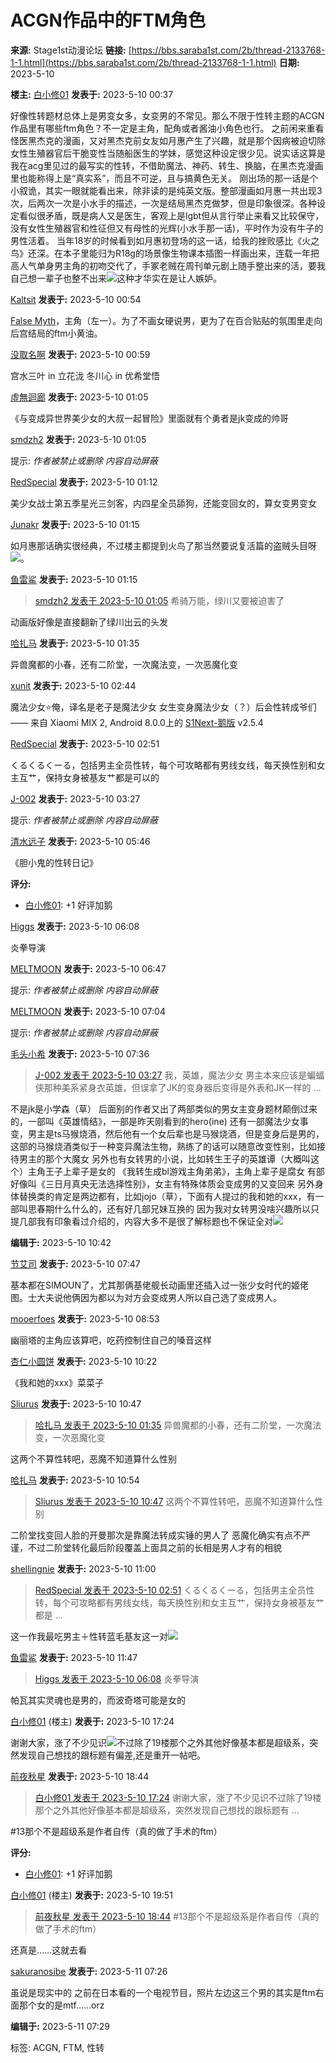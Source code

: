 # ACGN作品中的FTM角色

**来源:** Stage1st动漫论坛
**链接:** [https://bbs.saraba1st.com/2b/thread-2133768-1-1.html](https://bbs.saraba1st.com/2b/thread-2133768-1-1.html)
**日期:** 2023-5-10

**楼主:** [白小修01](https://space.saraba1st.com/uid/535882)
**发表于:** 2023-5-10 00:37

好像性转题材总体上是男变女多，女变男的不常见。那么不限于性转主题的ACGN作品里有哪些ftm角色？不一定是主角，配角或者酱油小角色也行。
之前闲来重看怪医黑杰克的漫画，又对黑杰克前女友如月惠产生了兴趣，就是那个因病被迫切除女性生殖器官后干脆变性当随船医生的学妹，感觉这种设定很少见。说实话这算是我在acg里见过的最写实的性转，不借助魔法、神药、转生、换脑，在黑杰克漫画里也能称得上是“真实系”，而且不可逆，且与搞黄色无关。
刚出场的那一话是个小叙诡，其实一眼就能看出来，除非读的是纯英文版。整部漫画如月惠一共出现3次，后两次一次是小水手的描述，一次是结局黑杰克做梦，但是印象很深。各种设定看似很矛盾，既是病人又是医生，客观上是lgbt但从言行举止来看又比较保守，没有女性生殖器官和性征但又有母性的光辉(小水手那一话)，平时作为没有牛子的男性活着。
当年18岁的时候看到如月惠初登场的这一话，给我的挫败感比《火之鸟》还深。在本子里能归为R18g的场景像生物课本插图一样画出来，连载一年把高人气单身男主角的初吻交代了，手冢老贼在周刊单元剧上随手整出来的活，要我自己想一辈子也整不出来![](https://static.saraba1st.com/image/smiley/face2017/067.png)这种才华实在是让人嫉妒。

[Kaltsit](https://space.saraba1st.com/uid/516467)
**发表于:** 2023-5-10 00:54

[False Myth](https://store.steampowered.com/app/1257200/False_Myth/)，主角（左一）。为了不画女硬说男，更为了在百合贴贴的氛围里走向后宫结局的ftm小黄油。

[没取名啊](https://space.saraba1st.com/uid/480911)
**发表于:** 2023-5-10 00:59

宫水三叶 in 立花泷
冬川心 in 优希堂悟

[虛無迴廊](https://space.saraba1st.com/uid/558482)
**发表于:** 2023-5-10 01:05

《与变成异世界美少女的大叔一起冒险》里面就有个勇者是jk变成的帅哥

[smdzh2](https://space.saraba1st.com/uid/473790)
**发表于:** 2023-5-10 01:05

提示: *作者被禁止或删除 内容自动屏蔽*

[RedSpecial](https://space.saraba1st.com/uid/388749)
**发表于:** 2023-5-10 01:12

美少女战士第五季星光三剑客，内四星全员舔狗，还能变回女的，算女变男变女

[Junakr](https://space.saraba1st.com/uid/465414)
**发表于:** 2023-5-10 01:15

如月惠那话确实很经典，不过楼主都提到火鸟了那当然要说复活篇的盗贼头目呀![](https://static.saraba1st.com/image/smiley/face2017/066.png)。

[鱼雷鲨](https://space.saraba1st.com/uid/383196)
**发表于:** 2023-5-10 01:15

> [smdzh2 发表于 2023-5-10 01:05](https://www.saraba1st.com/2b/forum.php?mod=redirect&goto=findpost&pid=60794605&ptid=2133768)
> 希骑万能，绿川又要被迫害了

动画版好像是直接翻新了绿川出云的头发

[哈扎马](https://space.saraba1st.com/uid/559048)
**发表于:** 2023-5-10 01:35

异兽魔都的小春，还有二阶堂，一次魔法变，一次恶魔化变

[xunit](https://space.saraba1st.com/uid/440607)
**发表于:** 2023-5-10 02:44

魔法少女⭐️俺，译名是老子是魔法少女
女生变身魔法少女（？）后会性转成爷们
—— 来自 Xiaomi MIX 2, Android 8.0.0上的 [S1Next-鹅版](https://github.com/ykrank/S1-Next/releases) v2.5.4

[RedSpecial](https://space.saraba1st.com/uid/388749)
**发表于:** 2023-5-10 02:51

くるくるくーる，包括男主全员性转，每个可攻略都有男线女线，每天换性别和女主互艹，保持女身被基友艹都是可以的

[J-002](https://space.saraba1st.com/uid/158222)
**发表于:** 2023-5-10 03:27

提示: *作者被禁止或删除 内容自动屏蔽*

[清水远子](https://space.saraba1st.com/uid/370873)
**发表于:** 2023-5-10 05:46

《胆小鬼的性转日记》

**评分:**
*   [白小修01](https://space.saraba1st.com/uid/535882): +1 好评加鹅

[Higgs](https://space.saraba1st.com/uid/531941)
**发表于:** 2023-5-10 06:08

炎拳导演

[MELTMOON](https://space.saraba1st.com/uid/553904)
**发表于:** 2023-5-10 06:47

提示: *作者被禁止或删除 内容自动屏蔽*

[MELTMOON](https://space.saraba1st.com/uid/553904)
**发表于:** 2023-5-10 07:04

提示: *作者被禁止或删除 内容自动屏蔽*

[毛头小希](https://space.saraba1st.com/uid/485103)
**发表于:** 2023-5-10 07:36

> [J-002 发表于 2023-5-10 03:27](https://www.saraba1st.com/2b/forum.php?mod=redirect&goto=findpost&pid=60795264&ptid=2133768)
> 我，英雄，魔法少女
> 男主本来应该是蝙蝠侠那种美系紧身衣英雄，但误拿了JK的变身器后变得是外表和JK一样的 ...

不是jk是小学森（草）
后面别的作者又出了两部类似的男女主变身题材颠倒过来的，一部叫《英雄情结》，一部是昨天刚看到的hero(ine)
还有一部魔法少女事变，男主是ts马猴烧酒，然后他有一个女后辈也是马猴烧酒，但是变身后是男的，这部的马猴烧酒类似于一种变异魔法生物，熟练了的话可以随意改变性别，比如接待男主的那个大魔女
另外也有女转男的小说，比如转生王子的英雄谭（大概叫这个）主角王子上辈子是女的
《我转生成bl游戏主角弟弟》，主角上辈子是腐女
有部好像叫《三日月真央无法选择性别》，女主有特殊体质会变成男的又变回来
另外身体替换类的肯定是两边都有，比如jojo（草），下面有人提过的我和她的xxx，有一部叫思春期什么什么的，还有好几部兄妹互换的
因为我对女转男没啥兴趣所以只提几部我有印象看过介绍的，内容大多不是很了解标题也不保证全对![](https://static.saraba1st.com/image/smiley/face2017/068.png)

**编辑于:** 2023-5-10 10:42

[节艾司](https://space.saraba1st.com/uid/531956)
**发表于:** 2023-5-10 07:47

基本都在SIMOUN了，尤其那俩基佬舰长动画里还插入过一张少女时代的姬佬图。士大夫说他俩因为都以为对方会变成男人所以自己选了变成男人。

[mooerfoes](https://space.saraba1st.com/uid/268100)
**发表于:** 2023-5-10 08:53

幽丽塔的主角应该算吧，吃药控制住自己的嗓音这样

[杏仁小圆饼](https://space.saraba1st.com/uid/469993)
**发表于:** 2023-5-10 10:22

《我和她的xxx》菜菜子

[Sliurus](https://space.saraba1st.com/uid/506769)
**发表于:** 2023-5-10 10:47

> [哈扎马 发表于 2023-5-10 01:35](https://www.saraba1st.com/2b/forum.php?mod=redirect&goto=findpost&pid=60794887&ptid=2133768)
> 异兽魔都的小春，还有二阶堂，一次魔法变，一次恶魔化变

这两个不算性转吧，恶魔不知道算什么性别

[哈扎马](https://space.saraba1st.com/uid/559048)
**发表于:** 2023-5-10 10:54

> [Sliurus 发表于 2023-5-10 10:47](https://www.saraba1st.com/2b/forum.php?mod=redirect&goto=findpost&pid=60797213&ptid=2133768)
> 这两个不算性转吧，恶魔不知道算什么性别

二阶堂找变回人脸的开曼那次是靠魔法转成实锤的男人了
恶魔化确实有点不严谨，不过二阶堂转化最后阶段覆盖上面具之前的长相是男人才有的相貌

[shellingnie](https://space.saraba1st.com/uid/372376)
**发表于:** 2023-5-10 11:00

> [RedSpecial 发表于 2023-5-10 02:51](https://www.saraba1st.com/2b/forum.php?mod=redirect&goto=findpost&pid=60795171&ptid=2133768)
> くるくるくーる，包括男主全员性转，每个可攻略都有男线女线，每天换性别和女主互艹，保持女身被基友艹都是 ...

这一作我最吃男主＋性转蓝毛基友这一对![](https://static.saraba1st.com/image/smiley/face2017/075.png)

[鱼雷鲨](https://space.saraba1st.com/uid/383196)
**发表于:** 2023-5-10 11:47

> [Higgs 发表于 2023-5-10 06:08](https://www.saraba1st.com/2b/forum.php?mod=redirect&goto=findpost&pid=60795349&ptid=2133768)
> 炎拳导演

帕瓦其实灵魂也是男的，而波奇塔可能是女的

[白小修01](https://space.saraba1st.com/uid/535882) (楼主)
**发表于:** 2023-5-10 17:24

谢谢大家，涨了不少见识![](https://static.saraba1st.com/image/smiley/face2017/037.png)不过除了19楼那个之外其他好像基本都是超级系，突然发现自己想找的跟标题有偏差,还是重开一帖吧。

[前夜秋星](https://space.saraba1st.com/uid/564274)
**发表于:** 2023-5-10 18:44

> [白小修01 发表于 2023-5-10 17:24](https://www.saraba1st.com/2b/forum.php?mod=redirect&goto=findpost&pid=60801706&ptid=2133768)
> 谢谢大家，涨了不少见识不过除了19楼那个之外其他好像基本都是超级系，突然发现自己想找的跟标题有 ...

#13那个不是超级系是作者自传（真的做了手术的ftm）

**评分:**
*   [白小修01](https://space.saraba1st.com/uid/535882): +1 好评加鹅

[白小修01](https://space.saraba1st.com/uid/535882) (楼主)
**发表于:** 2023-5-10 19:51

> [前夜秋星 发表于 2023-5-10 18:44](https://www.saraba1st.com/2b/forum.php?mod=redirect&goto=findpost&pid=60802433&ptid=2133768)
> #13那个不是超级系是作者自传（真的做了手术的ftm）

还真是……这就去看

[sakuranosibe](https://space.saraba1st.com/uid/505456)
**发表于:** 2023-5-11 07:26

虽说是现实中的 之前在日本看的一个电视节目，照片左边这三个男的其实是ftm右面那个女的是mtf……orz

**编辑于:** 2023-5-11 07:29

标签: ACGN, FTM, 性转

